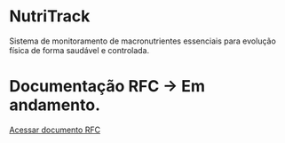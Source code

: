 # NutriTrack
Sistema de monitoramento de macronutrientes essenciais para evolução física de forma saudável e controlada.

# Documentação RFC -> Em andamento.

[Acessar documento RFC](https://catolicasc-my.sharepoint.com/:b:/g/personal/gu_costa_catolicasc_edu_br/EcXP0787eBdPtnc1q4CnJUABBQLP3zzee48isUwKNWUg6A?e=eMv0n7)
